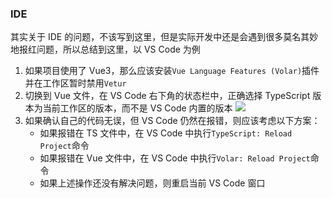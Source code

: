 ### IDE

其实关于 IDE 的问题，不该写到这里，但是实际开发中还是会遇到很多莫名其妙地报红问题，所以总结到这里，以 VS Code 为例

<v-clicks depth="2">

1. 如果项目使用了 Vue3，那么应该安装`Vue Language Features (Volar)`插件 并在工作区暂时禁用`Vetur`
2. 切换到 Vue 文件，在 VS Code 右下角的状态栏中，正确选择 TypeScript 版本为当前工作区的版本，而不是 VS Code 内置的版本
![](https://pics.mosuzi.com/blog/volar-ts-version.png!origin)
3. 如果确认自己的代码无误，但 VS Code 仍然在报错，则应该考虑以下方案：
   - 如果报错在 TS 文件中，在 VS Code 中执行`TypeScript: Reload Project`命令
   - 如果报错在 Vue 文件中，在 VS Code 中执行`Volar: Reload Project`命令
   - 如果上述操作还没有解决问题，则重启当前 VS Code 窗口

</v-clicks>